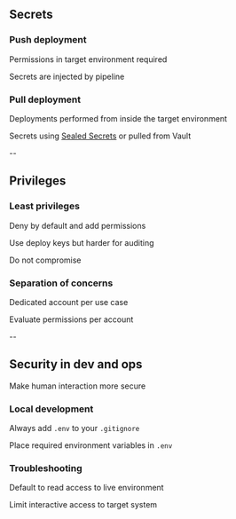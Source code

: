 ## Secrets

### Push deployment

Permissions in target environment required

Secrets are injected by pipeline

### Pull deployment

Deployments performed from inside the target environment

Secrets using [Sealed Secrets](https://github.com/bitnami-labs/sealed-secrets) or pulled from Vault

--

## Privileges

### Least privileges

Deny by default and add permissions

Use deploy keys but harder for auditing

Do not compromise

### Separation of concerns

Dedicated account per use case

Evaluate permissions per account

--

## Security in dev and ops

Make human interaction more secure

### Local development

Always add `.env` to your `.gitignore`

Place required environment variables in `.env`

### Troubleshooting

Default to read access to live environment

Limit interactive access to target system
